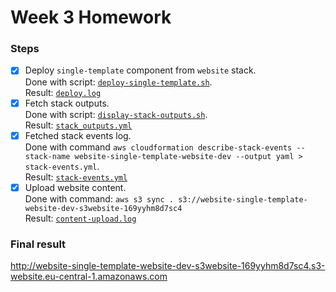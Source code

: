 # Week 3 Homework

### Steps
- [x] Deploy `single-template` component from `website` stack.  
Done with script: [`deploy-single-template.sh`](deploy-single-template.sh).  
Result: [`deploy.log`](deploy.log)
- [x] Fetch stack outputs.  
Done with script: [`display-stack-outputs.sh`](display-stack-outputs.sh).  
Result: [`stack_outputs.yml`](stack_outputs.yml)
- [x] Fetched stack events log.  
Done with command `aws cloudformation describe-stack-events --stack-name website-single-template-website-dev --output yaml > stack-events.yml`.  
 Result: [`stack-events.yml`](stack-events.yml)
- [x] Upload website content.  
Done with command: `aws s3 sync . s3://website-single-template-website-dev-s3website-169yyhm8d7sc4`  
Result: [`content-upload.log`](content-upload.log)

### Final result
http://website-single-template-website-dev-s3website-169yyhm8d7sc4.s3-website.eu-central-1.amazonaws.com